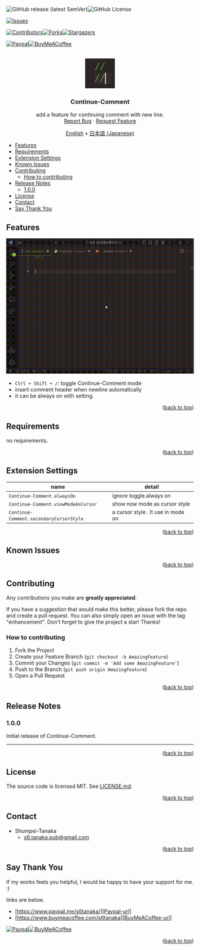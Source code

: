 <a name="readme-top"></a>

<!-- PROJECT SHIELDS -->
![GitHub release (latest SemVer)][release-shield]![GitHub License][license-shield]

[![Issues][issues-shield]][issues-url]

[![Contributors][contributors-shield]][contributors-url][![Forks][forks-shield]][forks-url][![Stargazers][stars-shield]][stars-url]

[![Paypal][Paypal-shield]][Paypal-url][![BuyMeACoffee][BuyMeACoffee-sheild]][BuyMeACoffee-url]

<!-- PROJECT LOGO -->
<br />
<div align="center">
  <a href="https://github.com/Shumpei-Tanaka/Continue-Comment">
    <img src="/docs/assets/logo.png" alt="Logo" width="80" height="80">
  </a>

  <h3 align="center">Continue-Comment</h3>

  <p align="center">
    add a feature for continuing comment with new line.
    <br />
    <a href="https://github.com/Shumpei-Tanaka/Continue-Comment/issues">Report Bug</a>
    ·
    <a href="https://github.com/Shumpei-Tanaka/Continue-Comment/issues">Request Feature</a>
  </p>
  <p align="center">
    <a href="/README.md">English</a> •
    <a href="/docs/README-ja.md">日本語 (Japanese)</a>
  </p>
</div>

<!-- TABLE OF CONTENTS -->
- [Features](#features)
- [Requirements](#requirements)
- [Extension Settings](#extension-settings)
- [Known Issues](#known-issues)
- [Contributing](#contributing)
  - [How to contributing](#how-to-contributing)
- [Release Notes](#release-notes)
  - [1.0.0](#100)
- [License](#license)
- [Contact](#contact)
- [Say Thank You](#say-thank-you)



## Features

![overview](/docs/assets/overview.gif)

- `Ctrl + Shift + /`: toggle Continue-Comment mode
- insert comment header when newline automatically
- it can be always on with setting.

<p align="right">(<a href="#readme-top">back to top</a>)</p>

## Requirements

no requirements.

<p align="right">(<a href="#readme-top">back to top</a>)</p>

## Extension Settings

|name|detail|
|-|-|
|`Continue-Comment.alwaysOn`| ignore toggle.always on|
|`Continue-Comment.viewModeAsCursor`|show now mode as cursor style|
|`Continue-Comment.secondaryCursorStyle`|a cursor style . It use in mode on|

<p align="right">(<a href="#readme-top">back to top</a>)</p>

## Known Issues

<p align="right">(<a href="#readme-top">back to top</a>)</p>

<!-- CONTRIBUTING -->
## Contributing

Any contributions you make are **greatly appreciated**.

If you have a suggestion that would make this better, please fork the repo and create a pull request. You can also simply open an issue with the tag "enhancement".
Don't forget to give the project a star! Thanks!

### How to contributing
1. Fork the Project
2. Create your Feature Branch (`git checkout -b AmazingFeature`)
3. Commit your Changes (`git commit -m 'Add some AmazingFeature'`)
4. Push to the Branch (`git push origin AmazingFeature`)
5. Open a Pull Request

<p align="right">(<a href="#readme-top">back to top</a>)</p>

## Release Notes


### 1.0.0

Initial release of Continue-Comment.

---

<p align="right">(<a href="#readme-top">back to top</a>)</p>


## License

The source code is licensed MIT. See [LICENSE.md](LICENSE.md).


<p align="right">(<a href="#readme-top">back to top</a>)</p>

<!-- CONTACT -->
## Contact

- Shumpei-Tanaka
  - s6.tanaka.pub@gmail.com

<p align="right">(<a href="#readme-top">back to top</a>)</p>

## Say Thank You

If my works feels you helpful, I would be happy to have your support for me. :)

links are below.

- [https://www.paypal.me/s6tanaka/][Paypal-url]
- [https://www.buymeacoffee.com/s6tanaka][BuyMeACoffee-url]

[![Paypal][Paypal-shield]][Paypal-url][![BuyMeACoffee][BuyMeACoffee-sheild]][BuyMeACoffee-url]

<p align="right">(<a href="#readme-top">back to top</a>)</p>

<!-- MARKDOWN LINKS & IMAGES -->
[release-shield]:https://img.shields.io/github/v/release/Shumpei-Tanaka/Continue-Comment?style=flat-squere&sort=semver
[license-shield]:https://img.shields.io/github/license/Shumpei-Tanaka/Continue-Comment?flat-squere

[issues-shield]: https://img.shields.io/github/issues/Shumpei-Tanaka/Continue-Comment.svg?style=flat-squere
[issues-url]: https://github.com/Shumpei-Tanaka/Continue-Comment/issues

[contributors-shield]: https://img.shields.io/github/contributors/Shumpei-Tanaka/Continue-Comment.svg?style=flat-squere
[contributors-url]: https://github.com/Shumpei-Tanaka/Continue-Comment/graphs/contributors
[forks-shield]: https://img.shields.io/github/forks/Shumpei-Tanaka/Continue-Comment.svg?style=flat-squere
[forks-url]: https://github.com/Shumpei-Tanaka/Continue-Comment/network/members
[stars-shield]: https://img.shields.io/github/stars/Shumpei-Tanaka/Continue-Comment.svg?style=flat-squere
[stars-url]: https://github.com/Shumpei-Tanaka/Continue-Comment/stargazers


[Paypal-shield]:https://img.shields.io/badge/paypal.me-s6tanaka-white?style=flat-squere&logo=paypal
[Paypal-url]:https://paypal.me/s6tanaka
[BuyMeACoffee-sheild]:https://img.shields.io/badge/buy_me_a_coffee-s6tanaka-white?style=flat-squere&logo=buymeacoffee&logocolor=#FFDD00
[BuyMeACoffee-url]:https://www.buymeacoffee.com/s6tanaka